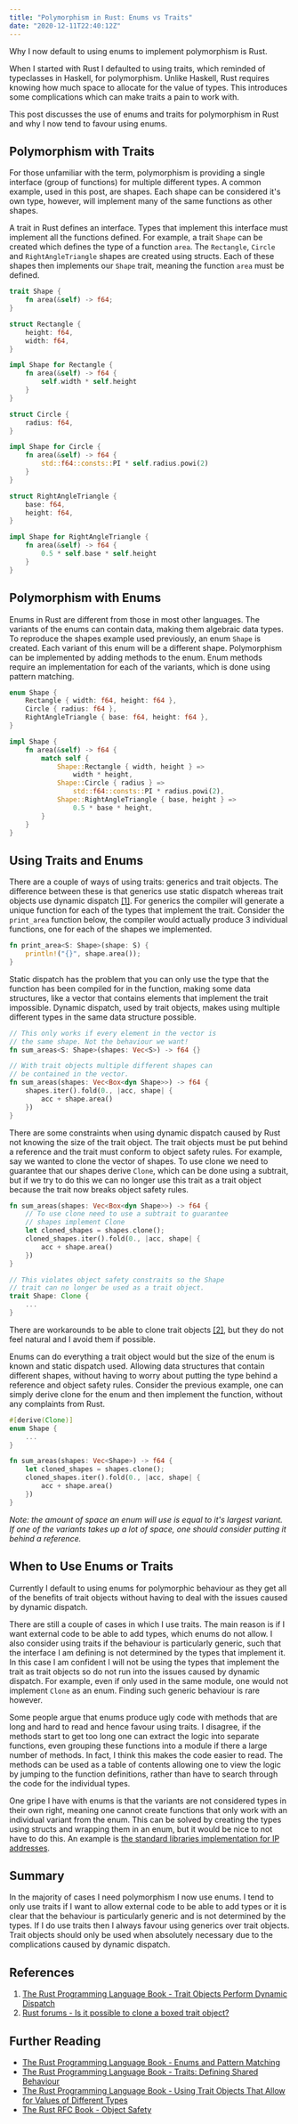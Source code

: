 ```yaml
---
title: "Polymorphism in Rust: Enums vs Traits"
date: "2020-12-11T22:40:12Z"
---
```


Why I now default to using enums to implement polymorphism is Rust.

<!-- more -->

When I started with Rust I defaulted to using traits, which reminded of typeclasses in Haskell, for polymorphism. Unlike Haskell, Rust requires knowing how much space to allocate for the value of types. This introduces some complications which can make traits a pain to work with.

This post discusses the use of enums and traits for polymorphism in Rust and why I now tend to favour using enums.

## Polymorphism with Traits

For those unfamiliar with the term, polymorphism is providing a single interface (group of functions) for multiple different types. A common example, used in this post, are shapes. Each shape can be considered it's own type, however, will implement many of the same functions as other shapes.

A trait in Rust defines an interface. Types that implement this interface must implement all the functions defined. For example, a trait `Shape` can be created which defines the type of a function `area`. The `Rectangle`, `Circle` and `RightAngleTriangle` shapes are created using structs. Each of these shapes then implements our `Shape` trait, meaning the function `area` must be defined.

```rust
trait Shape {
    fn area(&self) -> f64;
}

struct Rectangle {
    height: f64,
    width: f64,
}

impl Shape for Rectangle {
    fn area(&self) -> f64 {
        self.width * self.height
    }
}

struct Circle {
    radius: f64,
}

impl Shape for Circle {
    fn area(&self) -> f64 {
        std::f64::consts::PI * self.radius.powi(2)
    }
}

struct RightAngleTriangle {
    base: f64,
    height: f64,
}

impl Shape for RightAngleTriangle {
    fn area(&self) -> f64 {
        0.5 * self.base * self.height
    }
}
```

## Polymorphism with Enums

Enums in Rust are different from those in most other languages. The variants of the enums can contain data, making them algebraic data types. To reproduce the shapes example used previously, an enum `Shape` is created. Each variant of this enum will be a different shape. Polymorphism can be implemented by adding methods to the enum. Enum methods require an implementation for each of the variants, which is done using pattern matching.

```rust
enum Shape {
    Rectangle { width: f64, height: f64 },
    Circle { radius: f64 },
    RightAngleTriangle { base: f64, height: f64 },
}

impl Shape {
	fn area(&self) -> f64 {
    	match self {
            Shape::Rectangle { width, height } => 
                width * height,
            Shape::Circle { radius } => 
                std::f64::consts::PI * radius.powi(2),
            Shape::RightAngleTriangle { base, height } => 
                0.5 * base * height,
        }
    }
}
```

## Using Traits and Enums
There are a couple of ways of using traits: generics and trait objects. The difference between these is that generics use static dispatch whereas trait objects use dynamic dispatch [\[1\]](#references). For generics the compiler will generate a unique function for each of the types that implement the trait. Consider the `print_area` function below, the compiler would actually produce 3 individual functions, one for each of the shapes we implemented.

```rust
fn print_area<S: Shape>(shape: S) {
    println!("{}", shape.area());
}
```

Static dispatch has the problem that you can only use the type that the function has been compiled for in the function, making some data structures, like a vector that contains elements that implement the trait impossible. Dynamic dispatch, used by trait objects, makes using multiple different types in the same data structure possible.

```rust
// This only works if every element in the vector is 
// the same shape. Not the behaviour we want!
fn sum_areas<S: Shape>(shapes: Vec<S>) -> f64 {}

// With trait objects multiple different shapes can 
// be contained in the vector.
fn sum_areas(shapes: Vec<Box<dyn Shape>>) -> f64 {
    shapes.iter().fold(0., |acc, shape| {
        acc + shape.area()
    })
}
```

There are some constraints when using dynamic dispatch caused by Rust not knowing the size of the trait object. The trait objects must be put behind a reference and the trait must conform to object safety rules. For example, say we wanted to clone the vector of shapes. To use clone we need to guarantee that our shapes derive `Clone`, which can be done using a subtrait, but if we try to do this we can no longer use this trait as a trait object because the trait now breaks object safety rules.

```rust
fn sum_areas(shapes: Vec<Box<dyn Shape>>) -> f64 {
    // To use clone need to use a subtrait to guarantee 
    // shapes implement Clone
    let cloned_shapes = shapes.clone();
    cloned_shapes.iter().fold(0., |acc, shape| {
        acc + shape.area()
    })
}

// This violates object safety constraits so the Shape
// trait can no longer be used as a trait object.
trait Shape: Clone {
    ...
}
```

There are workarounds to be able to clone trait objects [\[2\]](#references), but they do not feel natural and I avoid them if possible.
 
Enums can do everything a trait object would but the size of the enum is known and static dispatch used. Allowing data structures that contain different shapes, without having to worry about putting the type behind a reference and object safety rules. Consider the previous example, one can simply derive clone for the enum and then implement the function, without any complaints from Rust.

```rust
#[derive(Clone)]
enum Shape {
    ...
}

fn sum_areas(shapes: Vec<Shape>) -> f64 {
    let cloned_shapes = shapes.clone();
    cloned_shapes.iter().fold(0., |acc, shape| {
        acc + shape.area()
    })
}
```

*Note: the amount of space an enum will use is equal to it's largest variant. If one of the variants takes up a lot of space, one should consider putting it behind a reference.*

## When to Use Enums or Traits
Currently I default to using enums for polymorphic behaviour as they get all of the benefits of trait objects without having to deal with the issues caused by dynamic dispatch.

There are still a couple of cases in which I use traits. The main reason is if I want external code to be able to add types, which enums do not allow. I also consider using traits if the behaviour is particularly generic, such that the interface I am defining is not determined by the types that implement it. In this case I am confident I will not be using the types that implement the trait as trait objects so do not run into the issues caused by dynamic dispatch. For example, even if only used in the same module, one would not implement `Clone` as an enum. Finding such generic behaviour is rare however.

Some people argue that enums produce ugly code with methods that are long and hard to read and hence favour using traits. I disagree, if the methods start to get too long one can extract the logic into separate functions, even grouping these functions into a module if there a large number of methods. In fact, I think this makes the code easier to read. The methods can be used as a table of contents allowing one to view the logic by jumping to the function definitions, rather than have to search through the code for the individual types.

One gripe I have with enums is that the variants are not considered types in their own right, meaning one cannot create functions that only work with an individual variant from the enum. This can be solved by creating the types using structs and wrapping them in an enum, but it would be nice to not have to do this. An example is [the standard libraries implementation for IP addresses](https://doc.rust-lang.org/std/net/enum.IpAddr.html).

## Summary

In the majority of cases I need polymorphism I now use enums. I tend to only use traits if I want to allow external code to be able to add types or it is clear that the behaviour is particularly generic and is not determined by the types. If I do use traits then I always favour using generics over trait objects. Trait objects should only be used when absolutely necessary due to the complications caused by dynamic dispatch.

## References

1. [The Rust Programming Language Book - Trait Objects Perform Dynamic Dispatch](https://doc.rust-lang.org/book/ch17-02-trait-objects.html#trait-objects-perform-dynamic-dispatch)
2. [Rust forums - Is it possible to clone a boxed trait object?](https://users.rust-lang.org/t/solved-is-it-possible-to-clone-a-boxed-trait-object/1714/6)

## Further Reading
- [The Rust Programming Language Book - Enums and Pattern Matching](https://doc.rust-lang.org/book/ch06-00-enums.html)
- [The Rust Programming Language Book - Traits: Defining Shared Behaviour](https://doc.rust-lang.org/book/ch10-02-traits.html)
- [The Rust Programming Language Book - Using Trait Objects That Allow for Values of Different Types](https://doc.rust-lang.org/book/ch17-02-trait-objects.html)
- [The Rust RFC Book - Object Safety](https://rust-lang.github.io/rfcs/0255-object-safety.html)
